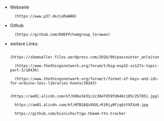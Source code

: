 
- Webseite

        (https://www.p37.de/LoRaWAN)


- Github

        (https://github.com/DO6FP/hamgroup_lorawan)
        
- weitere Links:

        (https://sbamueller.files.wordpress.com/2018/09/paxcounter_anleitung.pdf)
        
        (https://www.thethingsnetwork.org/forum/t/big-esp32-sx127x-topic-part-3/18436)
        
        (https://www.thethingsnetwork.org/forum/t/format-of-keys-and-ids-for-arduino-lmic-libraries-howto/28243)
        
        (https://ae01.alicdn.com/kf/Hdbe3431c2c3847d59fd648c185c257851.jpg)
        
        https://ae01.alicdn.com/kf/HTB16Qz9XULrK1Rjy0Fjq6zYXFXa9.jpg
        
        https://github.com/kizniche/ttgo-tbeam-ttn-tracker
        
